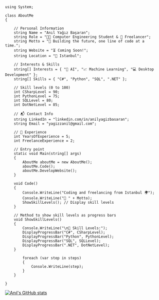    using System;

    class AboutMe 
    {

        // Personal Information
        string Name = "Anıl Yağız Başaran"; 
        string Role = "👨‍🎓 Computer Engineering Student & 💼 Freelancer"; 
        string Motto = "🌟 Building the future, one line of code at a time."; 
        string Website = "⏳ Coming Soon!"; 
        string Location = "📍 Istanbul";
    
        // Interests & Skills
        string[] Interests = { "🤖 AI", "📈 Machine Learning", "💻 Desktop Development" }; 
        string[] Skills = { "C#", "Python", "SQL", ".NET" };
    
        // Skill levels (0 to 100)
        int CSharpLevel = 90;
        int PythonLevel = 75;
        int SQLLevel = 80;
        int DotNetLevel = 85;
    
        // 📬 Contact Info
        string LinkedIn = "linkedin.com/in/anilyagizbasaran"; 
        string Email = "yagizzanil@gmail.com";
    
        // 🚀 Experience
        int YearsOfExperience = 5; 
        int FreelanceExperience = 2;
    
        // Entry point
        static void Main(string[] args) 
        {
            AboutMe aboutMe = new AboutMe();
            aboutMe.Code();
            aboutMe.DevelopWebsite();
        }
    
        void Code() 
        { 
            Console.WriteLine("Coding and freelancing from Istanbul 🌍"); 
            Console.WriteLine("🌟 " + Motto); 
            ShowSkillLevels(); // Display skill levels
        }
    
        // Method to show skill levels as progress bars
        void ShowSkillLevels() 
        {
            Console.WriteLine("\n🔧 Skill Levels:");
            DisplayProgressBar("C#", CSharpLevel);
            DisplayProgressBar("Python", PythonLevel);
            DisplayProgressBar("SQL", SQLLevel);
            DisplayProgressBar(".NET", DotNetLevel);
        }

            foreach (var step in steps) 
            { 
                Console.WriteLine(step); 
            } 
        }  
       
    }
[![Anıl's GitHub stats](https://github-readme-stats.vercel.app/api?username=anilyagizbasaran)](https://github.com/anilyagizbasaran)
